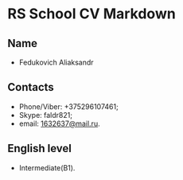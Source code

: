 # RS School CV Markdown

## Name
* Fedukovich Aliaksandr

## Contacts
* Phone/Viber: +375296107461;
* Skype: faldr821;
* email: 1632637@mail.ru.

## English level
* Intermediate(B1).
